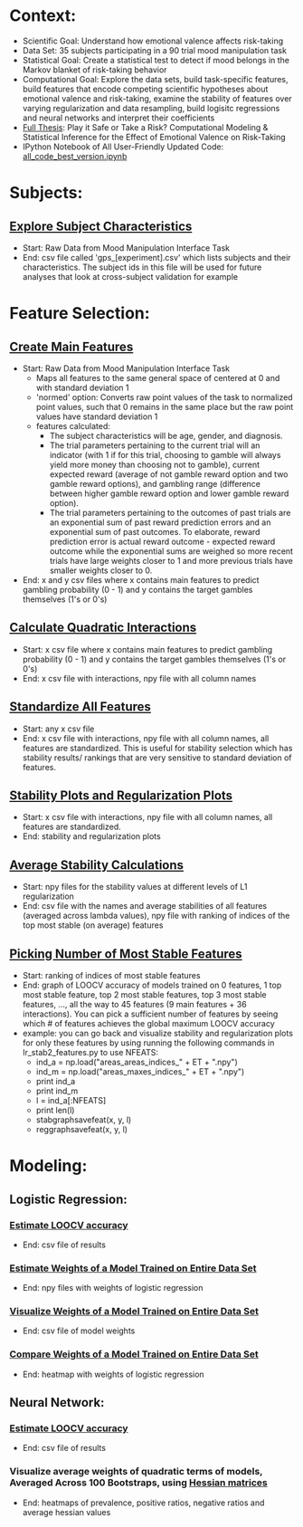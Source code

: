 # Context:
- Scientific Goal: Understand how emotional valence affects risk-taking
- Data Set: 35 subjects participating in a 90 trial mood manipulation task
- Statistical Goal: Create a statistical test to detect if mood belongs in the Markov blanket of risk-taking behavior
- Computational Goal: Explore the data sets, build task-specific features, build features that encode competing scientific hypotheses about emotional valence and risk-taking, examine the stability of features over varying regularization and data resampling, build logisitc regressions and neural networks and interpret their coefficients
- [Full Thesis](https://drive.google.com/file/d/1suI2_G2Yr0xgezhOJGKc8gicD7TjD2y3/view?usp=share_link): Play it Safe or Take a Risk? Computational Modeling & Statistical Inference for the Effect of Emotional Valence on Risk-Taking
- IPython Notebook of All User-Friendly Updated Code: [all_code_best_version.ipynb](https://nbviewer.org/github/jesshuang98/nimh-mlt-risk-taking/blob/main/all_code_best_version.ipynb)

# Subjects:

## [Explore Subject Characteristics](https://nbviewer.org/github/jesshuang98/nimh-mlt-risk-taking/blob/main/all_code_best_version.ipynb#Load)
- Start: Raw Data from Mood Manipulation Interface Task
- End: csv file called 'gps_[experiment].csv' which lists subjects and their characteristics. The subject ids in this file will be used for future analyses that look at cross-subject validation for example

# Feature Selection:

## [Create Main Features](https://nbviewer.org/github/jesshuang98/nimh-mlt-risk-taking/blob/main/all_code_best_version.ipynb#Create-Normalized-Main-Features-and-Evaluate-Collinearity)
- Start: Raw Data from Mood Manipulation Interface Task
  - Maps all features to the same general space of centered at 0 and with standard deviation 1 
  - 'normed' option: Converts raw point values of the task to normalized point values, such that 0 remains in the same place but the raw point values have standard deviation 1 
  - features calculated: 
    - The subject characteristics will be age, gender, and diagnosis. 
    - The trial parameters pertaining to the current trial will an indicator (with 1 if for this trial, choosing to gamble will always yield more money than choosing not to gamble), current expected reward (average of not gamble reward option and two gamble reward options), and gambling range (difference between higher gamble reward option and lower gamble reward option). 
    - The trial parameters pertaining to the outcomes of past trials are an exponential sum of past reward prediction errors and an exponential sum of past outcomes. To elaborate, reward prediction error is actual reward outcome - expected reward outcome while the exponential sums are weighed so more recent trials have large weights closer to 1 and more previous trials have smaller weights closer to 0.
- End: x and y csv files where x contains main features to predict gambling probability (0 - 1) and y contains the target gambles themselves (1's or 0's)

## [Calculate Quadratic Interactions](https://nbviewer.org/github/jesshuang98/nimh-mlt-risk-taking/blob/main/all_code_best_version.ipynb#Calculate-Quadratic-Features)
- Start: x csv file where x contains main features to predict gambling probability (0 - 1) and y contains the target gambles themselves (1's or 0's)
- End: x csv file with interactions, npy file with all column names

## [Standardize All Features](https://nbviewer.org/github/jesshuang98/nimh-mlt-risk-taking/blob/main/all_code_best_version.ipynb#General-Function-to-Standardize-Features)
- Start: any x csv file
- End: x csv file with interactions, npy file with all column names, all features are standardized. This is useful for stability selection which has stability results/ rankings that are very sensitive to standard deviation of features.

## [Stability Plots and Regularization Plots](https://nbviewer.org/github/jesshuang98/nimh-mlt-risk-taking/blob/main/all_code_best_version.ipynb#Stability-Plots-and-Regularization-Plots)
- Start: x csv file with interactions, npy file with all column names, all features are standardized.
- End: stability and regularization plots

## [Average Stability Calculations](https://nbviewer.org/github/jesshuang98/nimh-mlt-risk-taking/blob/main/all_code_best_version.ipynb#Average-Stability-Calculations)
- Start: npy files for the stability values at different levels of L1 regularization
- End: csv file with the names and average stabilities of all features (averaged across lambda values), npy file with ranking of indices of the top most stable (on average) features

## [Picking Number of Most Stable Features](https://nbviewer.org/github/jesshuang98/nimh-mlt-risk-taking/blob/main/all_code_best_version.ipynb#Picking-Number-of-Most-Stable-Features)
- Start: ranking of indices of most stable features
- End: graph of LOOCV accuracy of models trained on 0 features, 1 top most stable feature, top 2 most stable features, top 3 most stable features, ..., all the way to 45 features (9 main features + 36 interactions). You can pick a sufficient number of features by seeing which # of features achieves the global maximum LOOCV accuracy
- example: you can go back and visualize stability and regularization plots for only these features by using running the following commands in lr_stab2_features.py to use NFEATS:
  - ind_a = np.load("areas_areas_indices_" + ET + ".npy")
  - ind_m = np.load("areas_maxes_indices_" + ET + ".npy")
  - print ind_a
  - print ind_m
  - l = ind_a[:NFEATS]
  - print len(l)
  - stabgraphsavefeat(x, y, l)
  - reggraphsavefeat(x, y, l)



# Modeling:

## Logistic Regression:

### [Estimate LOOCV accuracy](https://nbviewer.org/github/jesshuang98/nimh-mlt-risk-taking/blob/main/all_code_best_version.ipynb#Estimate-LR-LOOCV-accuracy)
- End: csv file of results

### [Estimate Weights of a Model Trained on Entire Data Set](https://nbviewer.org/github/jesshuang98/nimh-mlt-risk-taking/blob/main/all_code_best_version.ipynb#Estimate-Weights-of-a-Model-Trained-on-Entire-Data-Set)
- End: npy files with weights of logistic regression

### [Visualize Weights of a Model Trained on Entire Data Set](https://nbviewer.org/github/jesshuang98/nimh-mlt-risk-taking/blob/main/all_code_best_version.ipynb#Visualize-Weights-of-a-Model-Trained-on-Entire-Data-Set)
- End: csv file of model weights

### [Compare Weights of a Model Trained on Entire Data Set](https://nbviewer.org/github/jesshuang98/nimh-mlt-risk-taking/blob/main/all_code_best_version.ipynb#Compare-Weights-of-a-Model-Trained-on-Entire-Data-Set)
- End: heatmap with weights of logistic regression


## Neural Network:

### [Estimate LOOCV accuracy](https://nbviewer.org/github/jesshuang98/nimh-mlt-risk-taking/blob/main/all_code_best_version.ipynb#Estimate-NN-LOOCV-accuracy)
- End: csv file of results

[comment]: <> ([Estimate Weights of a Model Trained on Entire Data Set and Bootstrap Resamplings]
Run nn_boot_hessians_gradients.py
[DOESNT WORK YET] setting the seed = 0 gets us the original dataset
setting the seed to > 0 gets us some bootstrap resampling of the original dataset
End: npy files with hessian variables)

### Visualize average weights of quadratic terms of models, Averaged Across 100 Bootstraps, using [Hessian matrices](https://nbviewer.org/github/jesshuang98/nimh-mlt-risk-taking/blob/main/all_code_best_version.ipynb#Generate-Hessian-Values)

- End: heatmaps of prevalence, positive ratios, negative ratios and average hessian values

[comment]: <> ([Visualize average weights of linear main effect terms of models, Averaged Across 100 Bootstraps, using gradients]
[DOESNT WORK YET] Run visualize_gradient.py
End: heatmaps of prevalence, positive ratios, negative ratios and average gradient values)
